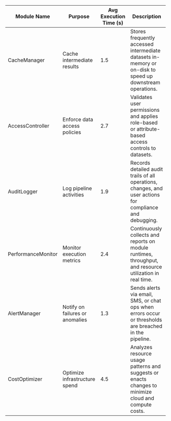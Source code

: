 | Module Name           | Purpose                              | Avg Execution Time (s) | Description                                                                                              |
| --------------------- | ------------------------------------ | ---------------------- | -------------------------------------------------------------------------------------------------------- |
| CacheManager          | Cache intermediate results           | 1.5                    | Stores frequently accessed intermediate datasets in-memory or on-disk to speed up downstream operations. |
| AccessController      | Enforce data access policies         | 2.7                    | Validates user permissions and applies role-based or attribute-based access controls to datasets.        |
| AuditLogger           | Log pipeline activities              | 1.9                    | Records detailed audit trails of all operations, changes, and user actions for compliance and debugging. |
| PerformanceMonitor    | Monitor execution metrics            | 2.4                    | Continuously collects and reports on module runtimes, throughput, and resource utilization in real time. |
| AlertManager          | Notify on failures or anomalies      | 1.3                    | Sends alerts via email, SMS, or chat ops when errors occur or thresholds are breached in the pipeline.   |
| CostOptimizer         | Optimize infrastructure spend        | 4.5                    | Analyzes resource usage patterns and suggests or enacts changes to minimize cloud and compute costs.      |

